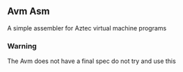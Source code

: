 ## Avm Asm

A simple assembler for Aztec virtual machine programs

### Warning
The Avm does not have a final spec do not try and use this